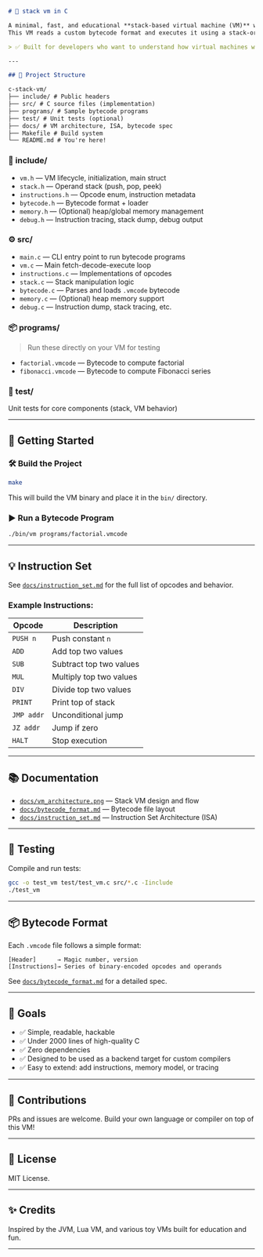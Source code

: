 ```markdown
# 🧠 stack vm in C

A minimal, fast, and educational **stack-based virtual machine (VM)** written entirely in **C**.  
This VM reads a custom bytecode format and executes it using a stack-oriented architecture — inspired by the JVM, but simplified for clarity, extensibility, and learning.

> ✅ Built for developers who want to understand how virtual machines work from the ground up.

---

## 📁 Project Structure

c-stack-vm/
├── include/ # Public headers
├── src/ # C source files (implementation)
├── programs/ # Sample bytecode programs
├── test/ # Unit tests (optional)
├── docs/ # VM architecture, ISA, bytecode spec
├── Makefile # Build system
└── README.md # You're here!
```

### 🔧 include/

- `vm.h` — VM lifecycle, initialization, main struct
- `stack.h` — Operand stack (push, pop, peek)
- `instructions.h` — Opcode enum, instruction metadata
- `bytecode.h` — Bytecode format + loader
- `memory.h` — (Optional) heap/global memory management
- `debug.h` — Instruction tracing, stack dump, debug output

### ⚙️ src/

- `main.c` — CLI entry point to run bytecode programs
- `vm.c` — Main fetch-decode-execute loop
- `instructions.c` — Implementations of opcodes
- `stack.c` — Stack manipulation logic
- `bytecode.c` — Parses and loads `.vmcode` bytecode
- `memory.c` — (Optional) heap memory support
- `debug.c` — Instruction dump, stack tracing, etc.

### 📦 programs/

> Run these directly on your VM for testing

- `factorial.vmcode` — Bytecode to compute factorial
- `fibonacci.vmcode` — Bytecode to compute Fibonacci series

### 🧪 test/

Unit tests for core components (stack, VM behavior)

---

## 🚀 Getting Started

### 🛠 Build the Project

```bash
make
```

This will build the VM binary and place it in the `bin/` directory.

### ▶️ Run a Bytecode Program

```bash
./bin/vm programs/factorial.vmcode
```

---

## 💡 Instruction Set

See [`docs/instruction_set.md`](docs/instruction_set.md) for the full list of opcodes and behavior.

### Example Instructions:

| Opcode     | Description             |
| ---------- | ----------------------- |
| `PUSH n`   | Push constant `n`       |
| `ADD`      | Add top two values      |
| `SUB`      | Subtract top two values |
| `MUL`      | Multiply top two values |
| `DIV`      | Divide top two values   |
| `PRINT`    | Print top of stack      |
| `JMP addr` | Unconditional jump      |
| `JZ addr`  | Jump if zero            |
| `HALT`     | Stop execution          |

---

## 📚 Documentation

- [`docs/vm_architecture.png`](docs/vm_architecture.png) — Stack VM design and flow
- [`docs/bytecode_format.md`](docs/bytecode_format.md) — Bytecode file layout
- [`docs/instruction_set.md`](docs/instruction_set.md) — Instruction Set Architecture (ISA)

---

## 🧪 Testing

Compile and run tests:

```bash
gcc -o test_vm test/test_vm.c src/*.c -Iinclude
./test_vm
```

---

## 📦 Bytecode Format

Each `.vmcode` file follows a simple format:

```
[Header]      → Magic number, version
[Instructions]→ Series of binary-encoded opcodes and operands
```

See [`docs/bytecode_format.md`](docs/bytecode_format.md) for a detailed spec.

---

## 🌟 Goals

- ✅ Simple, readable, hackable
- ✅ Under 2000 lines of high-quality C
- ✅ Zero dependencies
- ✅ Designed to be used as a backend target for custom compilers
- ✅ Easy to extend: add instructions, memory model, or tracing

---

## 🤝 Contributions

PRs and issues are welcome. Build your own language or compiler on top of this VM!

---

## 📜 License

MIT License.

---

## ✨ Credits

Inspired by the JVM, Lua VM, and various toy VMs built for education and fun.

---
